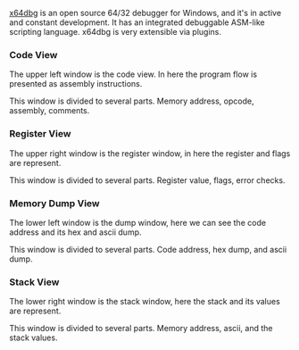 [x64dbg](https://x64dbg.com/) is an open source 64/32 debugger for Windows, and it's in active and constant development. It has an integrated debuggable ASM-like scripting language. x64dbg is very extensible via plugins.

### Code View

The upper left window is the code view. In here the program flow is presented as assembly instructions.

This window is divided to several parts. Memory address, opcode, assembly, comments.

### Register View

The upper right window is the register window, in here the register and flags are represent.

This window is divided to several parts. Register value, flags, error checks.

### Memory Dump View

The lower left window is the dump window, here we can see the code address and its hex and ascii dump.

This window is divided to several parts. Code address, hex dump, and ascii dump.

### Stack View

The lower right window is the stack window, here the stack and its values are represent.

This window is divided to several parts. Memory address, ascii, and the stack values.